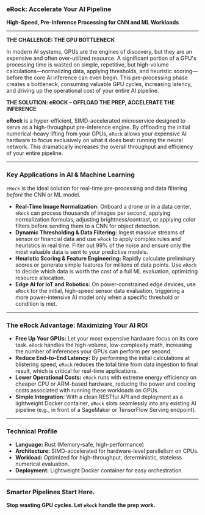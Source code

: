 ### **eRock: Accelerate Your AI Pipeline**

**High-Speed, Pre-Inference Processing for CNN and ML Workloads**

---

**THE CHALLENGE: THE GPU BOTTLENECK**

In modern AI systems, GPUs are the engines of discovery, but they are an expensive and often over-utilized resource. A significant portion of a GPU's processing time is wasted on simple, repetitive, but high-volume calculations—normalizing data, applying thresholds, and heuristic scoring—before the core AI inference can even begin. This pre-processing phase creates a bottleneck, consuming valuable GPU cycles, increasing latency, and driving up the operational cost of your entire AI pipeline.

**THE SOLUTION: eROCK – OFFLOAD THE PREP, ACCELERATE THE INFERENCE**

**eRock** is a hyper-efficient, SIMD-accelerated microservice designed to serve as a high-throughput pre-inference engine. By offloading the initial numerical-heavy lifting from your GPUs, `eRock` allows your expensive AI hardware to focus exclusively on what it does best: running the neural network. This dramatically increases the overall throughput and efficiency of your entire pipeline.

---

### **Key Applications in AI & Machine Learning**

`eRock` is the ideal solution for real-time pre-processing and data filtering *before* the CNN or ML model.

*   **Real-Time Image Normalization:** Onboard a drone or in a data center, `eRock` can process thousands of images per second, applying normalization formulas, adjusting brightness/contrast, or applying color filters before sending them to a CNN for object detection.
*   **Dynamic Thresholding & Data Filtering:** Ingest massive streams of sensor or financial data and use `eRock` to apply complex rules and heuristics in real time. Filter out 99% of the noise and ensure only the most valuable data is sent to your predictive models.
*   **Heuristic Scoring & Feature Engineering:** Rapidly calculate preliminary scores or generate simple features for millions of data points. Use `eRock` to decide which data is worth the cost of a full ML evaluation, optimizing resource allocation.
*   **Edge AI for IoT and Robotics:** On power-constrained edge devices, use `eRock` for the initial, high-speed sensor data evaluation, triggering a more power-intensive AI model only when a specific threshold or condition is met.

---

### **The eRock Advantage: Maximizing Your AI ROI**

*   **Free Up Your GPUs:** Let your most expensive hardware focus on its core task. `eRock` handles the high-volume, low-complexity math, increasing the number of inferences your GPUs can perform per second.
*   **Reduce End-to-End Latency:** By performing the initial calculations at blistering speed, `eRock` reduces the total time from data ingestion to final result, which is critical for real-time applications.
*   **Lower Operational Costs:** `eRock` runs with extreme energy efficiency on cheaper CPU or ARM-based hardware, reducing the power and cooling costs associated with running these workloads on GPUs.
*   **Simple Integration:** With a clean RESTful API and deployment as a lightweight Docker container, `eRock` slots seamlessly into any existing AI pipeline (e.g., in front of a SageMaker or TensorFlow Serving endpoint).

---

### **Technical Profile**

*   **Language:** Rust (Memory-safe, high-performance)
*   **Architecture:** SIMD-accelerated for hardware-level parallelism on CPUs.
*   **Workload:** Optimized for high-throughput, deterministic, stateless numerical evaluation.
*   **Deployment:** Lightweight Docker container for easy orchestration.

---

### **Smarter Pipelines Start Here.**

**Stop wasting GPU cycles. Let `eRock` handle the prep work.**
